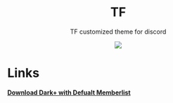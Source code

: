 <div align="center" dir="auto">
<h1 align="center">TF</h1>
<p align="center">TF customized theme for discord</p>
<a align="center" href="https://discord.gg/U65b58FtJr" rel="nofollow"><img align="center" src="https://img.shields.io/discord/763094597454397490?color=5865F2&labelColor=white&label=Support%20Server&logo=Discord" style="max-width: 100%;"></a>
</div>

# Links
**<a href="https://github.com/CapnKitten/Material-Discord">Download Dark+ with Defualt Memberlist</a>** <br>

